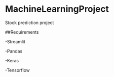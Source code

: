 # MachineLearningProject

Stock prediction project

##Requirements

-Streamlit

-Pandas

-Keras

-Tensorflow

